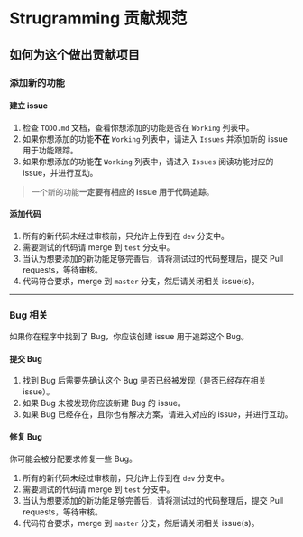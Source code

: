 # Strugramming 贡献规范

## 如何为这个做出贡献项目
### 添加新的功能
#### 建立 issue
1. 检查 `TODO.md` 文档，查看你想添加的功能是否在 `Working` 列表中。
2. 如果你想添加的功能**不在** `Working` 列表中，请进入 `Issues` 并添加新的 issue 用于功能跟踪。
3. 如果你想添加的功能**在** `Working` 列表中，请进入 `Issues` 阅读功能对应的 issue，并进行互动。

> 一个新的功能**一定要有相应的 issue 用于代码追踪**。

#### 添加代码
1. 所有的新代码未经过审核前，只允许上传到在 `dev` 分支中。
2. 需要测试的代码请 merge 到 `test` 分支中。
3. 当认为想要添加的新功能足够完善后，请将测试过的代码整理后，提交 Pull requests，等待审核。
4. 代码符合要求，merge 到 `master` 分支，然后请关闭相关 issue(s)。
-----

### Bug 相关
如果你在程序中找到了 Bug，你应该创建 issue 用于追踪这个 Bug。

#### 提交 Bug
1. 找到 Bug 后需要先确认这个 Bug 是否已经被发现（是否已经存在相关 issue）。
2. 如果 Bug 未被发现你应该新建 Bug 的 issue。
3. 如果 Bug 已经存在，且你也有解决方案，请进入对应的 issue，并进行互动。

#### 修复 Bug
你可能会被分配要求修复一些 Bug。

1. 所有的新代码未经过审核前，只允许上传到在 `dev` 分支中。
2. 需要测试的代码请 merge 到 `test` 分支中。
3. 当认为想要添加的新功能足够完善后，请将测试过的代码整理后，提交 Pull requests，等待审核。
4. 代码符合要求，merge 到 `master` 分支，然后请关闭相关 issue(s)。
